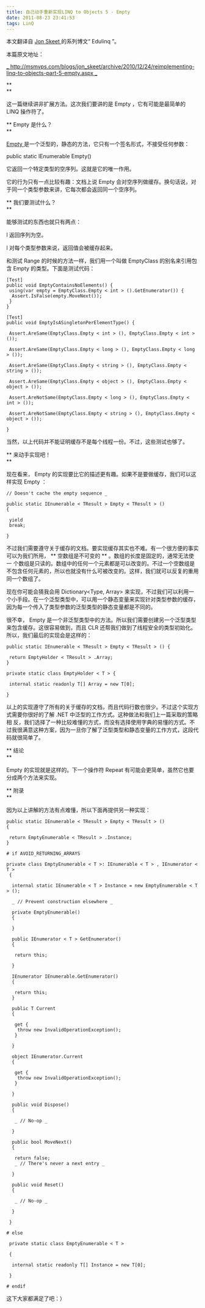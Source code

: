 ```yaml
---
title: 自己动手重新实现LINQ to Objects 5 - Empty
date: 2011-08-23 23:41:53
tags: LinQ
---
```

本文翻译自  [ Jon Skeet  ](http://stackoverflow.com/users/22656/jon-skeet) 的系列博文“
Edulinq  ”。

本篇原文地址：

[ _ http://msmvps.com/blogs/jon_skeet/archive/2010/12/24/reimplementing-linq-to-objects-part-5-empty.aspx _](http://msmvps.com/blogs/jon_skeet/archive/2010/12/24/reimplementing-linq-to-objects-part-5-empty.aspx)
  

**   
**

这一篇继续讲非扩展方法。这次我们要讲的是  Empty  ，它有可能是最简单的  LINQ  操作符了。  

** Empty  是什么？   
**

[ Empty  ](http://msdn.microsoft.com/en-us/library/bb341042.aspx)
是一个泛型的，静态的方法，它只有一个签名形式，不接受任何参数：  

public  static  IEnumerable<TResult> Empty<TResult>()  

它返回一个特定类型的空序列。这就是它的唯一作用。

它的行为只有一点比较有趣：文档上说  Empty  会对空序列做缓存。换句话说，对于同一个类型参数来讲，它每次都会返回同一个空序列。  

** 我们要测试什么？   
**

能够测试的东西也就只有两点：  

l  返回序列为空。

l  对每个类型参数来说，返回值会被缓存起来。  

和测试  Range  的时候的方法一样，我们用一个叫做  EmptyClass  的别名来引用包含  Empty  的类型。下面是测试代码：  

```
[Test]
public void EmptyContainsNoElements() {
 using(var empty = EmptyClass.Empty < int > ().GetEnumerator()) {
  Assert.IsFalse(empty.MoveNext());
 }
}

[Test]
public void EmptyIsASingletonPerElementType() {

 Assert.AreSame(EmptyClass.Empty < int > (), EmptyClass.Empty < int > ());

 Assert.AreSame(EmptyClass.Empty < long > (), EmptyClass.Empty < long > ());

 Assert.AreSame(EmptyClass.Empty < string > (), EmptyClass.Empty < string > ());

 Assert.AreSame(EmptyClass.Empty < object > (), EmptyClass.Empty < object > ());

 Assert.AreNotSame(EmptyClass.Empty < long > (), EmptyClass.Empty < int > ());

 Assert.AreNotSame(EmptyClass.Empty < string > (), EmptyClass.Empty < object > ());

}
```

当然，以上代码并不能证明缓存不是每个线程一份。不过，这些测试也够了。  

** 来动手实现吧！   
**

现在看来，  Empty  的实现要比它的描述更有趣。如果不是要做缓存，我们可以这样实现  Empty  ：  

```
// Doesn't cache the empty sequence _

public static IEnumerable < TResult > Empty < TResult > ()
{

 yield
 break;

}  
```

不过我们需要遵守关于缓存的文档。要实现缓存其实也不难。有一个很方便的事实可以为我们所用，  ** 空数组是不可变的 ** 。数组的长度是固定的，通常无法使一
个数组是只读的。数组中的任何一个元素都是可以改变的。不过一个空数组是不包含任何元素的，所以也就没有什么可被改变的。这样，我们就可以反复的重用同一个数组了。

现在你可能会猜我会用  Dictionary<Type, Array>
来实现，不过我们可以利用一个小手段。在一个泛型类型中，可以用一个静态变量来实现针对类型参数的缓存，因为每一个传入了类型参数的泛型类型的静态变量都是不同的。

很不幸，  Empty  是一个非泛型类型中的方法。所以我们需要创建另一个泛型类型来包含缓存。这很容易做到，而且  CLR
还帮我们做到了线程安全的类型初始化。所以，我们最后的实现会是这样的：  
```
public static IEnumerable < TResult > Empty < TResult > () {

 return EmptyHolder < TResult > .Array;
}

private static class EmptyHolder < T > {

 internal static readonly T[] Array = new T[0];

}
```

以上的实现遵守了所有的关于缓存的文档，而且代码行数也很少。不过这个实现方式需要你很好的了解  .NET  中泛型的工作方式。这种做法和我们上一篇采取的策略相
反，我们选择了一种比较难懂的方式，而没有选择使用字典的易懂的方式。不过我很满意这种方案，因为一旦你了解了泛型类型和静态变量的工作方式，这段代码就很简单了。  

** 结论   
**

Empty  的实现就是这样的。下一个操作符  Repeat  有可能会更简单，虽然它也要分成两个方法来实现。  

** 附录   
**

因为以上讲解的方法有点难懂，所以下面再提供另一种实现：  
```
public static IEnumerable < TResult > Empty < TResult > ()
{

 return EmptyEnumerable < TResult > .Instance;
}

# if AVOID_RETURNING_ARRAYS

private class EmptyEnumerable < T >: IEnumerable < T > , IEnumerator < T >
 {

  internal static IEnumerable < T > Instance = new EmptyEnumerable < T > ();

  _ // Prevent construction elsewhere _

  private EmptyEnumerable()
  {

  }

  public IEnumerator < T > GetEnumerator()
  {

   return this;

  }

  IEnumerator IEnumerable.GetEnumerator()
  {

   return this;
  }

  public T Current
  {

   get {
    throw new InvalidOperationException();
   }

  }

  object IEnumerator.Current
  {

   get {
    throw new InvalidOperationException();
   }

  }

  public void Dispose()
  {

   _ // No-op _

  }

  public bool MoveNext()
  {

   return false;
   _ // There's never a next entry _

  }

  public void Reset()
  {

   _ // No-op _

  }

 }

# else

 private static class EmptyEnumerable < T >

 {

  internal static readonly T[] Instance = new T[0];

 }

# endif
```

这下大家都满足了吧：）



